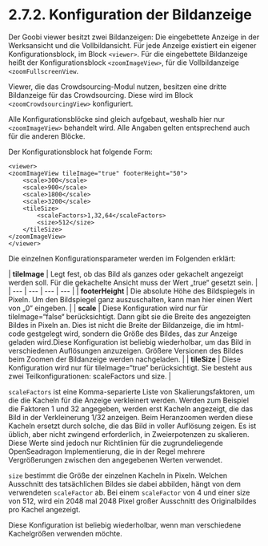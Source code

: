 # 2.7.2. Konfiguration der Bildanzeige

Der Goobi viewer besitzt zwei Bildanzeigen: Die eingebettete Anzeige in der Werksansicht und die Vollbildansicht. Für jede Anzeige existiert ein eigener Konfigurationsblock, im Block `<viewer>`. Für die eingebettete Bildanzeige heißt der Konfigurationsblock `<zoomImageView>`, für die Vollbildanzeige `<zoomFullscreenView`.

Viewer, die das Crowdsourcing-Modul nutzen, besitzen eine dritte Bildanzeige für das Crowdsourcing. Diese wird im Block `<zoomCrowdsourcingView>` konfiguriert.

Alle Konfigurationsblöcke sind gleich aufgebaut, weshalb hier nur `<zoomImageView>` behandelt wird. Alle Angaben gelten entsprechend auch für die anderen Blöcke.

Der Konfigurationsblock hat folgende Form:

```markup
<viewer>
<zoomImageView tileImage="true" footerHeight="50">
    <scale>300</scale>
    <scale>900</scale>
    <scale>1800</scale>
    <scale>3200</scale>
    <tileSize>
        <scaleFactors>1,32,64</scaleFactors>
        <size>512</size>
    </tileSize>
</zoomImageView>
</viewer>
```

Die einzelnen Konfigurationsparameter werden im Folgenden erklärt:  


| **tileImage** | Legt fest, ob das Bild als ganzes oder gekachelt angezeigt werden soll. Für die gekachelte Ansicht muss der Wert „true“ gesetzt sein. |
| --- | --- | --- | --- |
| **footerHeight** | Die absolute Höhe des Bildspiegels in Pixeln. Um den Bildspiegel ganz auszuschalten, kann man hier einen Wert von „0“ eingeben. |
| **scale** | Diese Konfiguration wird nur für tileImage=“false“ berücksichtigt. Dann gibt sie die Breite des angezeigten Bildes in Pixeln an. Dies ist nicht die Breite der Bildanzeige, die im html-code gestgelegt wird, sondern die Größe des Bildes, das zur Anzeige geladen wird.Diese Konfiguration ist beliebig wiederholbar, um das Bild in verschiedenen Auflösungen anzuzeigen. Größere Versionen des Bildes beim Zoomen der Bildanzeige werden nachgeladen.  |
| **tileSize** | Diese Konfiguration wird nur für tileImage=“true“ berücksichtigt. Sie besteht aus zwei Teilkonfigurationen: scaleFactors und size.  |

`scaleFactors` ist eine Komma-separierte Liste von Skalierungsfaktoren, um die die Kacheln für die Anzeige verkleinert werden. Werden zum Beispiel die Faktoren 1 und 32 angegeben, werden erst Kacheln angezeigt, die das Bild in der Verkleinerung 1/32 anzeigen. Beim Heranzoomen werden diese Kacheln ersetzt durch solche, die das Bild in voller Auflösung zeigen. Es ist üblich, aber nicht zwingend erforderlich, in Zweierpotenzen zu skalieren. Diese Werte sind jedoch nur Richtlinien für die zugrundeliegende OpenSeadragon Implementierung, die in der Regel mehrere Vergrößerungen zwischen den angegebenen Werten verwendet.

`size` bestimmt die Größe der einzelnen Kacheln in Pixeln. Welchen Ausschnitt des tatsächlichen Bildes sie dabei abbilden, hängt von dem verwendeten `scaleFactor` ab. Bei einem `scaleFactor` von 4 und einer size von 512, wird ein 2048 mal 2048 Pixel großer Ausschnitt des Originalbildes pro Kachel angezeigt.

Diese Konfiguration ist beliebig wiederholbar, wenn man verschiedene Kachelgrößen verwenden möchte.

